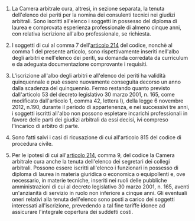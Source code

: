 1. La Camera arbitrale cura, altresì, in sezione separata, la tenuta dell'elenco dei periti per la nomina dei consulenti tecnici nei giudizi arbitrali. Sono iscritti all'elenco i soggetti in possesso del diploma di laurea e comprovata esperienza professionale di almeno cinque anni, con relativa iscrizione all'albo professionale, se richiesta. 

2. I soggetti di cui al comma 7 dell'[articolo 214](/articolo-214/1) del codice, nonchè al comma 1 del presente articolo, sono rispettivamente inseriti nell'albo degli arbitri e nell'elenco dei periti, su domanda corredata da curriculum e da adeguata documentazione comprovante i requisiti. 

3. L'iscrizione all'albo degli arbitri e all'elenco dei periti ha validità quinquennale e può essere nuovamente conseguita decorso un anno dalla scadenza del quinquennio. Fermo restando quanto previsto dall'articolo 53 del decreto legislativo 30 marzo 2001, n. 165, come modificato dall'articolo 1, comma 42, lettera l), della legge 6 novembre 2012, n.190, durante il periodo di appartenenza, e nei successivi tre anni, i soggetti iscritti all'albo non possono espletare incarichi professionali in favore delle parti dei giudizi arbitrali da essi decisi, ivi compreso l'incarico di arbitro di parte. 

4. Sono fatti salvi i casi di ricusazione di cui all'articolo 815 del codice di procedura civile. 

5. Per le ipotesi di cui all'[articolo 214](/articolo-214/1), comma 9, del codice la Camera arbitrale cura anche la tenuta dell'elenco dei segretari dei collegi arbitrali. Possono essere iscritti all'elenco i funzionari in possesso di diploma di laurea in materia giuridica o economica o equipollenti e, ove necessario, in materie tecniche, inseriti nei ruoli delle pubbliche amministrazioni di cui al decreto legislativo 30 marzo 2001, n. 165, aventi un'anzianità di servizio in ruolo non inferiore a cinque anni. Gli eventuali oneri relativi alla tenuta dell'elenco sono posti a carico dei soggetti interessati all'iscrizione, prevedendo a tal fine tariffe idonee ad assicurare l'integrale copertura dei suddetti costi. 
